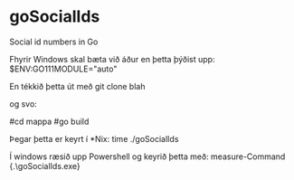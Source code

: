 # goSocialIds
Social id numbers in Go


Fhyrir Windows skal bæta við áður en þetta þýðist upp:
$ENV:GO111MODULE="auto"


En tékkið þetta út með git clone blah

og svo: 

#cd mappa
#go build

Þegar þetta er keyrt í *Nix:
time ./goSocialIds

Í windows ræsið upp Powershell og keyrið þetta með:
measure-Command {.\goSocialIds.exe}
